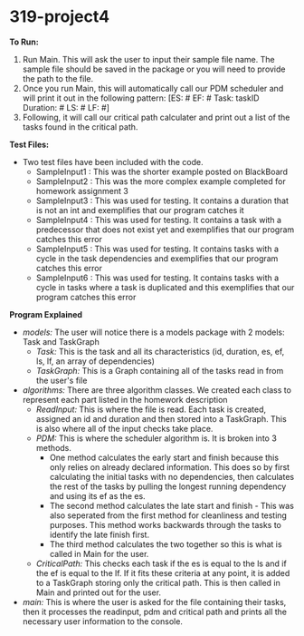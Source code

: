 # 319-project4

<b>To Run:</b>
  1. Run Main. This will ask the user to input their sample file name. The sample file should be saved in the package or you will need to provide the path to the file.
  2. Once you run Main, this will automatically call our PDM scheduler and will print it out in the following pattern:
      [ES: # EF: # Task: taskID Duration: # LS: # LF: #]
  3. Following, it will call our critical path calculater and print out a list of the tasks found in the critical path.

<b>Test Files:</b>
  - Two test files have been included with the code.
      - SampleInput1 : This was the shorter example posted on BlackBoard
      - SampleInput2 : This was the more complex example completed for homework assignment 3
      - SampleInput3 : This was used for testing. It contains a duration that is not an int and exemplifies that our program catches it
      - SampleInput4 : This was used for testing. It contains a task with a predecessor that does not exist yet and exemplifies that our program catches this error
      - SampleInput5 : This was used for testing. It contains tasks with a cycle in the task dependencies and exemplifies that our program catches this error
      - SampleInput6 : This was used for testing. It contains tasks with a cycle in tasks where a task is duplicated and this exemplifies that our program catches this error
  
<b>Program Explained</b>
- <i>models:</i> The user will notice there is a models package with 2 models: Task and TaskGraph
    - <i>Task:</i> This is the task and all its characteristics (id, duration, es, ef, ls, lf, an array of dependencies)
    - <i>TaskGraph:</i> This is a Graph containing all of the tasks read in from the user's file
- <i>algorithms:</i> There are three algorithm classes. We created each class to represent each part listed in the homework description
    - <i>ReadInput:</i> This is where the file is read. Each task is created, assigned an id and duration and then stored into a TaskGraph. This is also where all of the input checks take place.
    - <i>PDM:</i> This is where the scheduler algorithm is. It is broken into 3 methods.
      - One method calculates the early start and finish because this only relies on already declared information. This does so by first calculating the initial tasks with no dependencies, then calculates the rest of the tasks by pulling the longest running dependency and using its ef as the es.
      - The second method calculates the late start and finish - This was also seperated from the first method for cleanliness and testing purposes. This method works backwards through the tasks to identify the late finish first.
      - The third method calculates the two together so this is what is called in Main for the user.
    - <i>CriticalPath:</i> This checks each task if the es is equal to the ls and if the ef is equal to the lf. If it fits these criteria at any point, it is added to a TaskGraph storing only the critical path. This is then called in Main and printed out for the user.
- <i>main:</i> This is where the user is asked for the file containing their tasks, then it processes the readinput, pdm and critical path and prints all the necessary user information to the console.
